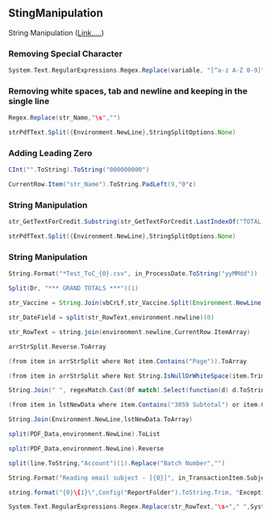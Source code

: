 
## StingManipulation 
String Manipulation ([Link.....](https://forum.uipath.com/t/how-to-manipulate-a-part-of-string-split-trim-substring-replace-remove-left-right/140180))


### Removing Special Character 
```scala
System.Text.RegularExpressions.Regex.Replace(variable, "[^a-z A-Z 0-9]", "")

```
### Removing white spaces, tab and newline and keeping in the single line
```scala
Regex.Replace(str_Name,"\s","")

```


```scala
strPdfText.Split({Environment.NewLine},StringSplitOptions.None)
```


### Adding Leading Zero

```scala
CInt("".ToString).ToString("000000000")

```
```scala
CurrentRow.Item("str_Name").ToString.PadLeft(9,"0"c)

```

### String Manipulation


```scala
str_GetTextForCredit.Substring(str_GetTextForCredit.LastIndexOf("TOTAL CREDITS")).Replace(",","")
```

```scala
strPdfText.Split({Environment.NewLine},StringSplitOptions.None)
```



### String Manipulation


```scala
String.Format("*Test_ToC_{0}.csv", in_ProcessDate.ToString("yyMMdd"))
```
```scala
Split(Dr, "*** GRAND TOTALS ***")(1)
```

```java
str_Vaccine = String.Join(vbCrLf,str_Vaccine.Split(Environment.NewLine.ToArray,StringSplitOptions.RemoveEmptyEntries))
```


```scala
str_DateField = split(str_RowText,environment.newline)(0)
```

```scala
str_RowText = string.join(environment.newline,CurrentRow.ItemArray)
```

```scala
arrStrSplit.Reverse.ToArray
```

```scala
(from item in arrStrSplit where Not item.Contains("Page")).ToArray
```

```scala
(from item in arrStrSplit where Not String.IsNullOrWhiteSpace(item.Trim)).ToArray
```

```scala
String.Join(" ", regexMatch.Cast(Of match).Select(function(d) d.ToString).ToArray)
```

```scala
(from item in lstNewData where item.Contains("3059 Subtotal") or item.Contains("8155 Subtotal")).ToList
```

```scala
String.Join(Environment.NewLine,lstNewData.ToArray)
```

```scala
split(PDF_Data,environment.NewLine).ToList
```

```scala
split(PDF_Data,environment.NewLine).Reverse
```

```scala
split(line.ToString,"Account")(1).Replace("Batch Number","")
```

```scala
String.Format("Reading email subject - [{0}]", in_TransactionItem.Subject)
```

```scala
string.format("{0}\{1}\",Config("ReportFolder").ToString.Trim, "ExceptionScreenshots")
```

```scala
System.Text.RegularExpressions.Regex.Replace(str_RowText,"\s+"," ",System.Text.RegularExpressions.RegexOptions.Multiline).Trim
```


